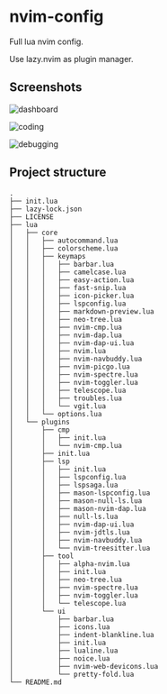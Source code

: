 # nvim-config

Full lua nvim config.

Use lazy.nvim as plugin manager.

## Screenshots

![dashboard](https://cdn.kurisunya.top/cdn/2/2023/11/6558f585ee90a.png)

![coding](https://cdn.kurisunya.top/cdn/2/2023/11/6558f5e52a7d4.png)

![debugging](https://cdn.kurisunya.top/cdn/2/2023/11/6558f647241f1.png)

## Project structure

```text
.
├── init.lua
├── lazy-lock.json
├── LICENSE
├── lua
│   ├── core
│   │   ├── autocommand.lua
│   │   ├── colorscheme.lua
│   │   ├── keymaps
│   │   │   ├── barbar.lua
│   │   │   ├── camelcase.lua
│   │   │   ├── easy-action.lua
│   │   │   ├── fast-snip.lua
│   │   │   ├── icon-picker.lua
│   │   │   ├── lspconfig.lua
│   │   │   ├── markdown-preview.lua
│   │   │   ├── neo-tree.lua
│   │   │   ├── nvim-cmp.lua
│   │   │   ├── nvim-dap.lua
│   │   │   ├── nvim-dap-ui.lua
│   │   │   ├── nvim.lua
│   │   │   ├── nvim-navbuddy.lua
│   │   │   ├── nvim-picgo.lua
│   │   │   ├── nvim-spectre.lua
│   │   │   ├── nvim-toggler.lua
│   │   │   ├── telescope.lua
│   │   │   ├── troubles.lua
│   │   │   └── vgit.lua
│   │   └── options.lua
│   └── plugins
│       ├── cmp
│       │   ├── init.lua
│       │   └── nvim-cmp.lua
│       ├── init.lua
│       ├── lsp
│       │   ├── init.lua
│       │   ├── lspconfig.lua
│       │   ├── lspsaga.lua
│       │   ├── mason-lspconfig.lua
│       │   ├── mason-null-ls.lua
│       │   ├── mason-nvim-dap.lua
│       │   ├── null-ls.lua
│       │   ├── nvim-dap-ui.lua
│       │   ├── nvim-jdtls.lua
│       │   ├── nvim-navbuddy.lua
│       │   └── nvim-treesitter.lua
│       ├── tool
│       │   ├── alpha-nvim.lua
│       │   ├── init.lua
│       │   ├── neo-tree.lua
│       │   ├── nvim-spectre.lua
│       │   ├── nvim-toggler.lua
│       │   └── telescope.lua
│       └── ui
│           ├── barbar.lua
│           ├── icons.lua
│           ├── indent-blankline.lua
│           ├── init.lua
│           ├── lualine.lua
│           ├── noice.lua
│           ├── nvim-web-devicons.lua
│           └── pretty-fold.lua
└── README.md
```
